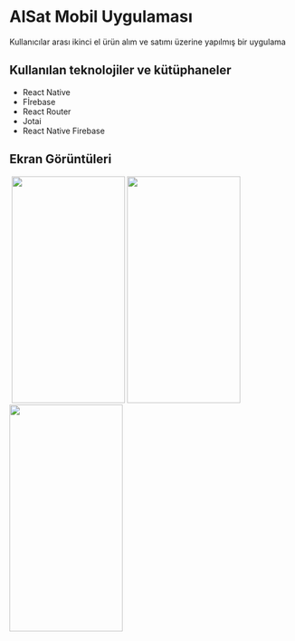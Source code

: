 
# AlSat Mobil Uygulaması

Kullanıcılar arası ikinci el ürün alım ve satımı üzerine yapılmış bir uygulama

## Kullanılan teknolojiler ve kütüphaneler
- React Native
- Fİrebase
- React Router
- Jotai
- React Native Firebase

## Ekran Görüntüleri
![]()
<img src="https://i.ibb.co/CbfmYxF/ss3.jpg" width="200" height="400" />
<img src="https://i.ibb.co/BfPpWX8/ss1.jpg" width="200" height="400" />
<img src="https://i.ibb.co/1mDwXWV/ss2.jpg" width="200" height="400" />
